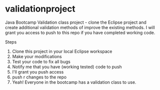 # validationproject
Java Bootcamp Validation class project - clone the Eclipse project and create additional validation methods of improve the existing methods. I will grant you access to push to this repo if you have completed working code.

Steps
1. Clone this project in your local Eclipse workspace
2. Make your modifications
3. Test your code to fix all bugs
4. Notify me that you have (working tested) code to push
5. I'll grant you push access
6. push r changes to the repo
7. Yeah! Everyone in the bootcamp has a validation class to use.
